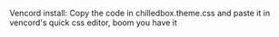 Vencord install: Copy the code in chilledbox.theme.css and paste it in vencord's quick css editor, boom you have it
